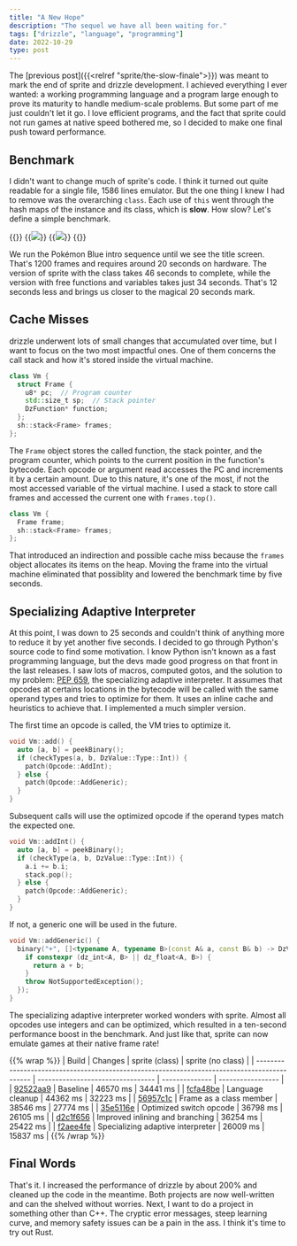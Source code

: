 ```yaml
---
title: "A New Hope"
description: "The sequel we have all been waiting for."
tags: ["drizzle", "language", "programming"]
date: 2022-10-29
type: post
---
```

The [previous post]({{<relref "sprite/the-slow-finale">}}) was meant to mark the end of sprite and drizzle development. I achieved everything I ever wanted: a working programming language and a program large enough to prove its maturity to handle medium-scale problems. But some part of me just couldn't let it go. I love efficient programs, and the fact that sprite could not run games at native speed bothered me, so I decided to make one final push toward performance.

## Benchmark
I didn't want to change much of sprite's code. I think it turned out quite readable for a single file, 1586 lines emulator. But the one thing I knew I had to remove was the overarching `class`. Each use of `this` went through the hash maps of the instance and its class, which is **slow**. How slow? Let's define a simple benchmark.

{{<wrap>}}
  {{<image src="img/fight-scene.png" caption="Pokémon Blue intro sequence">}}
  {{<image src="img/title-screen.png" caption="Pokémon Blue title screen">}}
{{</wrap>}}

We run the Pokémon Blue intro sequence until we see the title screen. That's 1200 frames and requires around 20 seconds on hardware. The version of sprite with the class takes 46 seconds to complete, while the version with free functions and variables takes just 34 seconds. That's 12 seconds less and brings us closer to the magical 20 seconds mark.

## Cache Misses
drizzle underwent lots of small changes that accumulated over time, but I want to focus on the two most impactful ones. One of them concerns the call stack and how it's stored inside the virtual machine.

```cpp
class Vm {
  struct Frame {
    u8* pc;  // Program counter
    std::size_t sp;  // Stack pointer
    DzFunction* function;
  };
  sh::stack<Frame> frames;
};
```

The `Frame` object stores the called function, the stack pointer, and the program counter, which points to the current position in the function's bytecode. Each opcode or argument read accesses the PC and increments it by a certain amount. Due to this nature, it's one of the most, if not the most accessed variable of the virtual machine. I used a stack to store call frames and accessed the current one with `frames.top()`.

```cpp
class Vm {
  Frame frame;
  sh::stack<Frame> frames;
};
```

That introduced an indirection and possible cache miss because the `frames` object allocates its items on the heap. Moving the frame into the virtual machine eliminated that possiblity and lowered the benchmark time by five seconds.

## Specializing Adaptive Interpreter

At this point, I was down to 25 seconds and couldn't think of anything more to reduce it by yet another five seconds. I decided to go through Python's source code to find some motivation. I know Python isn't known as a fast programming language, but the devs made good progress on that front in the last releases. I saw lots of macros, computed gotos, and the solution to my problem: [PEP 659](https://peps.python.org/pep-0659/), the specializing adaptive interpreter.
It assumes that opcodes at certains locations in the bytecode will be called with the same operand types and tries to optimize for them. It uses an inline cache and heuristics to achieve that. I implemented a much simpler version.

The first time an opcode is called, the VM tries to optimize it.

```cpp
void Vm::add() {
  auto [a, b] = peekBinary();
  if (checkTypes(a, b, DzValue::Type::Int)) {
    patch(Opcode::AddInt);
  } else {
    patch(Opcode::AddGeneric);
  }
}
```

Subsequent calls will use the optimized opcode if the operand types match the expected one.

```cpp
void Vm::addInt() {
  auto [a, b] = peekBinary();
  if (checkType(a, b, DzValue::Type::Int)) {
    a.i += b.i;
    stack.pop();
  } else {
    patch(Opcode::AddGeneric);
  }
}
```

If not, a generic one will be used in the future.

```cpp
void Vm::addGeneric() {
  binary("+", []<typename A, typename B>(const A& a, const B& b) -> DzValue {
    if constexpr (dz_int<A, B> || dz_float<A, B>) {
      return a + b;
    }
    throw NotSupportedException();
  });
}
```

The specializing adaptive interpreter worked wonders with sprite. Almost all opcodes use integers and can be optimized, which resulted in a ten-second performance boost in the benchmark. And just like that, sprite can now emulate games at their native frame rate!

{{% wrap %}}
| Build                                                                                        | Changes                           | sprite (class) | sprite (no class) |
| -------------------------------------------------------------------------------------------- | --------------------------------- | -------------- | ----------------- |
| [92522aa9](https://github.com/jsmolka/drizzle/tree/92522aa9d085394d8797f555e97b8db82ae65a59) | Baseline                          | 46570 ms       | 34441 ms          |
| [fcfa48be](https://github.com/jsmolka/drizzle/tree/fcfa48be160bf035442ba200991f01ee5f402b22) | Language cleanup                  | 44362 ms       | 32223 ms          |
| [56957c1c](https://github.com/jsmolka/drizzle/tree/56957c1c3ba308253dba8b15dc9f6e21d219b4a7) | Frame as a class member           | 38546 ms       | 27774 ms          |
| [35e5116e](https://github.com/jsmolka/drizzle/tree/35e5116e8743c23bdb70c7453cb41a3df7757e1b) | Optimized switch opcode           | 36798 ms       | 26105 ms          |
| [d2c1f656](https://github.com/jsmolka/drizzle/tree/d2c1f656718c407264a833260d140664c4385038) | Improved inlining and branching   | 36254 ms       | 25422 ms          |
| [f2aee4fe](https://github.com/jsmolka/drizzle/tree/f2aee4fe38a619252e19675d4b03a13eb26d6add) | Specializing adaptive interpreter | 26009 ms       | 15837 ms          |
{{% /wrap %}}

## Final Words
That's it. I increased the performance of drizzle by about 200% and cleaned up the code in the meantime. Both projects are now well-written and can the shelved without worries. Next, I want to do a project in something other than C++. The cryptic error messages, steep learning curve, and memory safety issues can be a pain in the ass. I think it's time to try out Rust.
